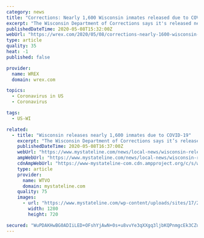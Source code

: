 ```yaml
---
category: news
title: "Corrections: Nearly 1,600 Wisconsin inmates released due to COVID-19"
excerpt: "The Wisconsin Department of Corrections says it's released nearly 1,600 inmates since March to help reduce the possibility of spreading the coronavirus."
publishedDateTime: 2020-05-08T15:32:00Z
webUrl: "https://wrex.com/2020/05/08/corrections-nearly-1600-wisconsin-inmates-released-due-to-covid-19/"
type: article
quality: 35
heat: -1
published: false

provider:
  name: WREX
  domain: wrex.com

topics:
  - Coronavirus in US
  - Coronavirus

tags:
  - US-WI

related:
  - title: "Wisconsin releases nearly 1,600 inmates due to COVID-19"
    excerpt: "The Wisconsin Department of Corrections says it’s released nearly 1,600 inmates since March to help reduce the possibility of spreading the coronavirus. Corrections"
    publishedDateTime: 2020-05-08T16:37:00Z
    webUrl: "https://www.mystateline.com/news/local-news/wisconsin-releases-nearly-1600-inmates-due-to-covid-19/"
    ampWebUrl: "https://www.mystateline.com/news/local-news/wisconsin-releases-nearly-1600-inmates-due-to-covid-19/amp/"
    cdnAmpWebUrl: "https://www-mystateline-com.cdn.ampproject.org/c/s/www.mystateline.com/news/local-news/wisconsin-releases-nearly-1600-inmates-due-to-covid-19/amp/"
    type: article
    provider:
      name: WTVO
      domain: mystateline.com
    quality: 75
    images:
      - url: "https://www.mystateline.com/wp-content/uploads/sites/17/2018/05/1280x720_80518B00-JIPNB_1526918992281_43093626_ver1.0.jpg?w=1280&h=720&crop=1"
        width: 1280
        height: 720

secured: "WuPDAKHwBG0ADIiLED+OFshYjAwN+0s+u8vvYe3qXXgq3ljbKQPnmgcEk3CZuNfGLIQspKuxg2SEwnQAN9Gob6EEYN/GFQtYpYMHJCRT7a24kS0zoaakcvMsBezIOoyQl+ZIBg3Qht2UPuz6yIa214l/VWXYqJ5x8CUEYXhMee8GPrcQZxGwPhlhNeRDMxP/XcK9/gGnoRzkZvUhseAlgf6BVOQiPB6iNGIDXIv8/pQr8GNbki3dEY0/VZQEB76yVIS4FwLY3L0psvKvaklBcN37OmkF6YKPAW0oAp9RV32dpWCTXS0iLaqsLc9+xti2ppLgEvq0fGmYSD6CzPG1rj3MfF1GxtBhOvfAZJhZ3m8Osmn5XvcRhxAhMBFFV/ecaNRqcdwcMpefp0QRHzbKz5WG9cc1lA6Bh+63j4mauiCwoXrXyZb/PJfbQq8x6IDh29wk+IhsbjsYW4q3xxskldqyl4rPkGZ4H2m+QpdkyYk=;iKdCinJMxYbjt+miRJHnHA=="
---
```


